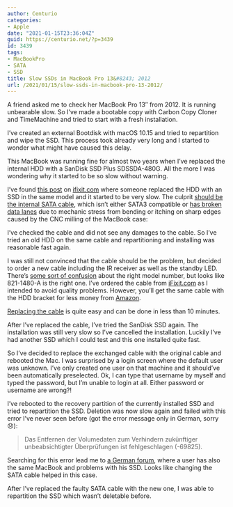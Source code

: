 ```yaml
---
author: Centurio
categories:
- Apple
date: "2021-01-15T23:36:04Z"
guid: https://centurio.net/?p=3439
id: 3439
tags:
- MacBookPro
- SATA
- SSD
title: Slow SSDs in MacBook Pro 13&#8243; 2012
url: /2021/01/15/slow-ssds-in-macbook-pro-13-2012/
---
```

A friend asked me to check her MacBook Pro 13&#8243; from 2012. It is running unbearable slow. So I&#8217;ve made a bootable copy with Carbon Copy Cloner and TimeMachine and tried to start with a fresh installation.

I&#8217;ve created an external Bootdisk with macOS 10.15 and tried to repartition and wipe the SSD. This process took already very long and I started to wonder what might have caused this delay.

This MacBook was running fine for almost two years when I&#8217;ve replaced the internal HDD with a SanDisk SSD Plus SDSSDA-480G. All the more I was wondering why it started to be so slow without warning.

I&#8217;ve found [this post](https://www.ifixit.com/Answers/View/519420/MacBook+is+slow+after+upgrading+to+SSD) on [ifixit.com](https://www.ifixit.com/Answers/View/236761/SSD+Became+Very+Slow) where someone replaced the HDD with an SSD in the same model and it started to be very slow. The culprit [should be the internal SATA cable](https://apple.stackexchange.com/questions/177603/ridiculously-slow-macbook-pro), which isn&#8217;t either SATA3 compatible or [has broken data lanes](https://boards.rossmanngroup.com/threads/why-the-821-1480-and-821-2049-hard-drive-cables-die.17992/) due to mechanic stress from bending or itching on sharp edges caused by the CNC milling of the MacBook case:<figure class="wp-block-embed is-type-video is-provider-youtube wp-block-embed-youtube wp-embed-aspect-16-9 wp-has-aspect-ratio">

<div class="wp-block-embed__wrapper">
</div></figure> 

I&#8217;ve checked the cable and did not see any damages to the cable. So I&#8217;ve tried an old HDD on the same cable and repartitioning and installing was reasonable fast again.

I was still not convinced that the cable should be the problem, but decided to order a new cable including the IR receiver as well as the standby LED. There&#8217;s [some sort of confusion](https://www.ifixit.com/Answers/View/467903/Latest+Version+HDD+SATA+Cable+Replacement+13%22) about the right model number, but looks like 821-1480-A is the right one. I&#8217;ve ordered the cable from [iFixit.com](https://store.ifixit.de/products/macbook-pro-13-unibody-mid-2012-hard-drive-cable?variant=31817322725461) as I intended to avoid quality problems. However, you&#8217;ll get the same cable with the HDD bracket for less money from [Amazon](https://www.ifixit.com/Answers/View/467903/Latest+Version+HDD+SATA+Cable+Replacement+13%22).

[Replacing the cable](https://www.ifixit.com/Guide/MacBook+Pro+13-Inch+Unibody+Mid+2012+Hard+Drive+Cable+Replacement/10379) is quite easy and can be done in less than 10 minutes.

After I&#8217;ve replaced the cable, I&#8217;ve tried the SanDisk SSD again. The installation was still very slow so I&#8217;ve cancelled the installation. Luckily I&#8217;ve had another SSD which I could test and this one installed quite fast.

So I&#8217;ve decided to replace the exchanged cable with the original cable and rebooted the Mac. I was surprised by a login screen where the default user was unknown. I&#8217;ve only created one user on that machine and it should&#8217;ve been automatically preselected. Ok, I can type that username by myself and typed the password, but I&#8217;m unable to login at all. Either password or username are wrong?!

I&#8217;ve rebooted to the recovery partition of the currently installed SSD and tried to repartition the SSD. Deletion was now slow again and failed with this error I&#8217;ve never seen before (got the error message only in German, sorry 😞):

<blockquote class="wp-block-quote">
  <p>
    Das Entfernen der Volumedaten zum Verhindern zukünftiger unbeabsichtigter Überprüfungen ist fehlgeschlagen (-69825).
  </p>
</blockquote>

Searching for this error lead me to [a German forum](https://www.apfeltalk.de/community/threads/ssd-laesst-sich-nicht-formatieten-festplattendienstprogramm.507817/), where a user has also the same MacBook and problems with his SSD. Looks like changing the SATA cable helped in this case.

After I&#8217;ve replaced the faulty SATA cable with the new one, I was able to repartition the SSD which wasn&#8217;t deletable before.